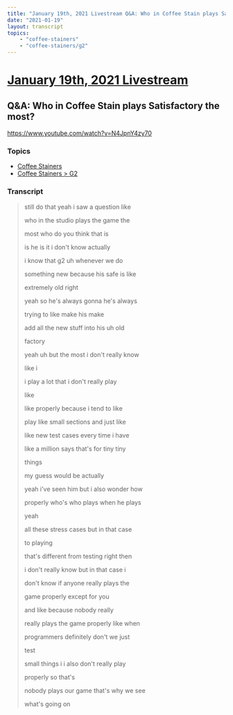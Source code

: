 ```yaml
---
title: "January 19th, 2021 Livestream Q&A: Who in Coffee Stain plays Satisfactory the most?"
date: "2021-01-19"
layout: transcript
topics:
    - "coffee-stainers"
    - "coffee-stainers/g2"
---
```

# [January 19th, 2021 Livestream](../2021-01-19.md)
## Q&A: Who in Coffee Stain plays Satisfactory the most?
https://www.youtube.com/watch?v=N4JpnY4zy70

### Topics
* [Coffee Stainers](../topics/coffee-stainers.md)
* [Coffee Stainers > G2](../topics/coffee-stainers/g2.md)

### Transcript

> still do that yeah i saw a question like
>
> who in the studio plays the game the
>
> most who do you think that is
>
> is he is it i don't know actually
>
> i know that g2 uh whenever we do
>
> something new because his safe is like
>
> extremely old right
>
> yeah so he's always gonna he's always
>
> trying to like make his make
>
> add all the new stuff into his uh old
>
> factory
>
> yeah uh but the most i don't really know
>
> like i
>
> i play a lot that i don't really play
>
> like
>
> like properly because i tend to like
>
> play like small sections and just like
>
> like new test cases every time i have
>
> like a million says that's for tiny tiny
>
> things
>
> my guess would be actually
>
> yeah i've seen him but i also wonder how
>
> properly who's who plays when he plays
>
> yeah
>
> all these stress cases but in that case
>
> to playing
>
> that's different from testing right then
>
> i don't really know but in that case i
>
> don't know if anyone really plays the
>
> game properly except for you
>
> and like because nobody really
>
> really plays the game properly like when
>
> programmers definitely don't we just
>
> test
>
> small things i i also don't really play
>
> properly so that's
>
> nobody plays our game that's why we see
>
> what's going on

